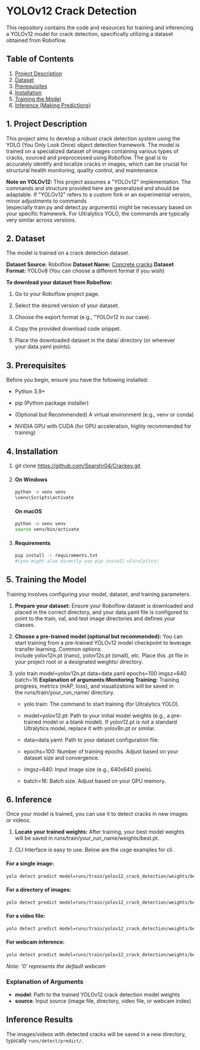 YOLOv12 Crack Detection
=======================

This repository contains the code and resources for training and inferencing a YOLOv12 model for crack detection, specifically utilizing a dataset obtained from Roboflow.

Table of Contents
-----------------

1.  [Project Description](#1-project-description)
2.  [Dataset](#2-dataset)
3.  [Prerequisites](#3-prerequisites)
4.  [Installation](#4-installation)
5.  [Training the Model](#5-training-the-model)
6.  [Inference (Making Predictions)](#6-inference-making-predictions)
    

1\. Project Description
-----------------------

This project aims to develop a robust crack detection system using the YOLO (You Only Look Once) object detection framework. The model is trained on a specialized dataset of images containing various types of cracks, sourced and preprocessed using Roboflow. The goal is to accurately identify and localize cracks in images, which can be crucial for structural health monitoring, quality control, and maintenance.

**Note on YOLOv12:** This project assumes a "YOLOv12" implementation. The commands and structure provided here are generalized and should be adaptable. If "YOLOv12" refers to a custom fork or an experimental version, minor adjustments to commands (especially train.py and detect.py arguments) might be necessary based on your specific framework. For Ultralytics YOLO, the commands are typically very similar across versions.

2\. Dataset
-----------

The model is trained on a crack detection dataset.

**Dataset Source:** Roboflow
**Dataset Name:** [Concrete cracks](https://universe.roboflow.com/susu-5j4cz/concrete-cracks-pvvid)
**Dataset Format:** YOLOv8 (You can choose a different format if you wish)

**To download your dataset from Roboflow:**

1.  Go to your Roboflow project page.
    
2.  Select the desired version of your dataset.
    
3.  Choose the export format (e.g., "YOLOv12 in our case).
    
4.  Copy the provided download code snippet.
    
5.  Place the downloaded dataset in the data/ directory (or wherever your data.yaml points).
    


3\. Prerequisites
-----------------

Before you begin, ensure you have the following installed:

*   Python 3.9+
    
*   pip (Python package installer)
    
*   (Optional but Recommended) A virtual environment (e.g., venv or conda)
    
*   NVIDIA GPU with CUDA (for GPU acceleration, highly recommended for training)
    

4\. Installation
----------------

1.  git clone https://github.com/Sparshr04/Crackey.git
    
2.  #### On Windows
    ```bash
    python -m venv venv
    \venv\Scripts\activate
    ``` 
    #### On macOS
    ```bash
    python -m venv venv
    source venv/bin/activate
    ``` 
  
3.  #### Requirements
    ```bash
    pip install -r requirements.txt 
    #(you might also directly use pip install ultralytics)
    ```
    

5\. Training the Model
----------------------

Training involves configuring your model, dataset, and training parameters.

1.  **Prepare your dataset:** Ensure your Roboflow dataset is downloaded and placed in the correct directory, and your data.yaml file is configured to point to the train, val, and test image directories and defines your classes.
    
2.  **Choose a pre-trained model (optional but recommended):** You can start training from a pre-trained YOLOv12 model checkpoint to leverage transfer learning. Common options include yolov12n.pt (nano), yolov12s.pt (small), etc. Place this .pt file in your project root or a designated weights/ directory.
    
3.  yolo train model=yolov12n.pt data=data.yaml epochs=100 imgsz=640 batch=16 **Explanation of arguments:Monitoring Training:** Training progress, metrics (mAP, loss), and visualizations will be saved in the runs/train/your\_run\_name/ directory.
    
    *   yolo train: The command to start training (for Ultralytics YOLO).
        
    *   model=yolov12.pt: Path to your initial model weights (e.g., a pre-trained model or a blank model). If yolov12.pt is not a standard Ultralytics model, replace it with yolov8n.pt or similar.
        
    *   data=data.yaml: Path to your dataset configuration file.
        
    *   epochs=100: Number of training epochs. Adjust based on your dataset size and convergence.
        
    *   imgsz=640: Input image size (e.g., 640x640 pixels).
        
    *   batch=16: Batch size. Adjust based on your GPU memory.
        

6\. Inference
----------------------------------

Once your model is trained, you can use it to detect cracks in new images or videos.

1.  **Locate your trained weights:** After training, your best model weights will be saved in runs/train/your\_run\_name/weights/best.pt.

2. CLI Interface is easy to use. Below are the usge examples for cli.


#### For a single image:
```bash
yolo detect predict model=runs/train/yolov12_crack_detection/weights/best.pt source=path/to/your/image.jpg
```

#### For a directory of images:
```bash
yolo detect predict model=runs/train/yolov12_crack_detection/weights/best.pt source=path/to/your/image_folder/
```

#### For a video file:
```bash
yolo detect predict model=runs/train/yolov12_crack_detection/weights/best.pt source=path/to/your/video.mp4
```

#### For webcam inference:
```bash
yolo detect predict model=runs/train/yolov12_crack_detection/weights/best.pt source=0
```
*Note: '0' represents the default webcam*

### Explanation of Arguments

- **model**: Path to the trained YOLOv12 crack detection model weights
- **source**: Input source (image file, directory, video file, or webcam index)

## Inference Results

The images/videos with detected cracks will be saved in a new directory, typically `runs/detect/predict/`.
        
